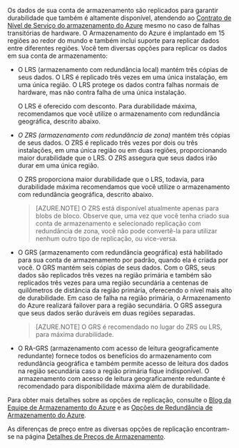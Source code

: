 ﻿Os dados de sua conta de armazenamento são replicados para garantir durabilidade que também é altamente disponível, atendendo ao [Contrato de Nível de Serviço do armazenamento do Azure](/pt-br/support/legal/sla/) mesmo no caso de falhas transitórias de hardware. O Armazenamento do Azure é implantado em 15 regiões ao redor do mundo e também inclui suporte para replicar dados entre diferentes regiões. Você tem diversas opções para replicar os dados em sua conta de armazenamento:

- O LRS (armazenamento com redundância local) mantém três cópias de seus dados. O LRS é replicado três vezes em uma única instalação, em uma única região. O LRS protege os dados contra falhas normais de hardware, mas não contra falha de uma única instalação.

	O LRS é oferecido com desconto. Para durabilidade máxima, recomendamos que você utilize o armazenamento com redundância geográfica, descrito abaixo.

- *O ZRS (armazenamento com redundância de zona)* mantém três cópias de seus dados. O ZRS é replicado três vezes por dois ou três instalações, em uma única região ou em duas regiões, proporcionando maior durabilidade que o LRS. O ZRS assegura que seus dados irão durar em uma única região.
 
	O ZRS proporciona maior durabilidade que o LRS, todavia, para durabilidade máxima recomendamos que você utilize o armazenamento com redundância geográfica, descrito abaixo.

	> [AZURE.NOTE] O ZRS está disponível atualmente apenas para blobs de bloco. Observe que, uma vez que você tenha criado sua conta de armazenamento e selecionado replicação com redundância de zona, você não pode convertê-la para utilizar nenhum outro tipo de replicação, ou vice-versa.

- O GRS (armazenamento com redundância geográfica) está habilitado para sua conta de armazenamento por padrão, quando ela é criada por você. O GRS mantém seis cópias de seus dados. Com o GRS, seus dados são replicados três vezes na região primária e também são replicados três vezes para uma região secundária a centenas de quilômetros de distância da região primária, oferecendo o nível mais alto de durabilidade. Em caso de falha na região primária, o Armazenamento do Azure realizará failover para a região secundária. O GRS assegura que seus dados serão duráveis em duas regiões separadas. 

	> [AZURE.NOTE] O GRS é recomendado no lugar do ZRS ou LRS, para máxima durabilidade.

- O RA-GRS (armazenamento com acesso de leitura geograficamente redundante) fornece todos os benefícios do armazenamento com redundância geográfica e também permite acesso de leitura dos dados na região secundária caso a região primária fique indisponível. O armazenamento com acesso de leitura geograficamente redundante é recomendado para disponibilidade máxima além de durabilidade.  

Para obter mais detalhes sobre as opções de replicação, consulte o [Blog da Equipe de Armazenamento do Azure](http://blogs.msdn.com/b/windowsazurestorage/) e as [Opções de Redundância de Armazenamento do Azure](http://msdn.microsoft.com/library/azure/dn727290.aspx).
	
As diferenças de preço entre as diversas opções de replicação encontram-se na página [Detalhes de Preços de Armazenamento](/pt-br/pricing/details/storage/).

<!--HONumber=42-->
